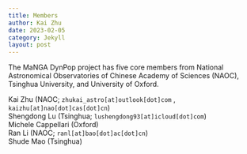 ```yaml
---
title: Members
author: Kai Zhu
date: 2023-02-05
category: Jekyll
layout: post
---
```

The MaNGA DynPop project has five core members from National Astronomical Observatories of Chinese Academy of Sciences (NAOC), Tsinghua University, and University of Oxford.

Kai Zhu (NAOC; `zhukai_astro[at]outlook[dot]com` , `kaizhu[at]nao[dot]cas[dot]cn`)<br>
Shengdong Lu (Tsinghua; `lushengdong93[at]icloud[dot]com`)<br>
Michele Cappellari (Oxford)<br>
Ran Li (NAOC; `ranl[at]bao[dot]ac[dot]cn`)<br>
Shude Mao (Tsinghua)<br>

